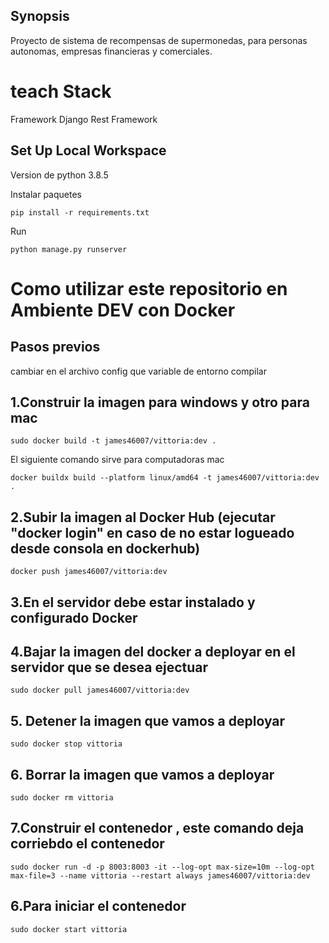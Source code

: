 ## Synopsis
Proyecto de sistema de recompensas de supermonedas, para personas autonomas, empresas financieras y comerciales.


# teach Stack
Framework Django Rest Framework

## Set Up Local Workspace

Version de python 3.8.5

Instalar paquetes
```shell
pip install -r requirements.txt
```

Run
```shell
python manage.py runserver
```

# Como utilizar este repositorio en Ambiente DEV con Docker

## Pasos previos
cambiar en el archivo config que variable de entorno compilar

## 1.Construir la imagen para windows y otro para mac
```shell
sudo docker build -t james46007/vittoria:dev .
```
El siguiente comando sirve para computadoras mac
```shell
docker buildx build --platform linux/amd64 -t james46007/vittoria:dev .
```

## 2.Subir la imagen al Docker Hub (ejecutar "docker login" en caso de no estar logueado desde consola en dockerhub)
```shell
docker push james46007/vittoria:dev
```

## 3.En el servidor debe estar instalado y configurado Docker
## 4.Bajar la imagen del docker a deployar en el servidor que se desea ejectuar
```shell
sudo docker pull james46007/vittoria:dev
```

## 5. Detener la imagen que vamos a deployar
```shell
sudo docker stop vittoria
```

## 6. Borrar la imagen que vamos a deployar
```shell
sudo docker rm vittoria
```

## 7.Construir el contenedor , este comando deja corriebdo el contenedor
```shell
sudo docker run -d -p 8003:8003 -it --log-opt max-size=10m --log-opt max-file=3 --name vittoria --restart always james46007/vittoria:dev
```

## 6.Para iniciar el contenedor
```shell
sudo docker start vittoria
```
